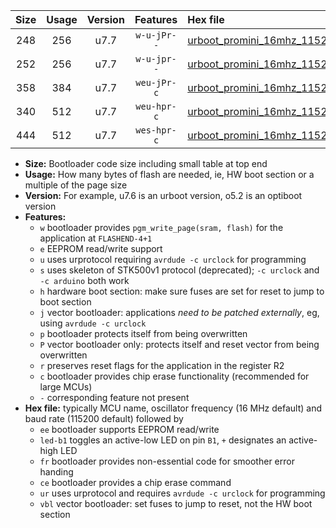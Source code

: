 |Size|Usage|Version|Features|Hex file|
|:-:|:-:|:-:|:-:|:--|
|248|256|u7.7|`w-u-jPr--`|[urboot_promini_16mhz_115200bps_led+b5_ur_vbl.hex](https://raw.githubusercontent.com/stefanrueger/urboot.hex/main/boards/promini/fcpu_16mhz/115200_bps/urboot_promini_16mhz_115200bps_led+b5_ur_vbl.hex)|
|252|256|u7.7|`w-u-jpr--`|[urboot_promini_16mhz_115200bps_led+b5_fr_ur_vbl.hex](https://raw.githubusercontent.com/stefanrueger/urboot.hex/main/boards/promini/fcpu_16mhz/115200_bps/urboot_promini_16mhz_115200bps_led+b5_fr_ur_vbl.hex)|
|358|384|u7.7|`weu-jPr-c`|[urboot_promini_16mhz_115200bps_ee_led+b5_fr_ce_ur_vbl.hex](https://raw.githubusercontent.com/stefanrueger/urboot.hex/main/boards/promini/fcpu_16mhz/115200_bps/urboot_promini_16mhz_115200bps_ee_led+b5_fr_ce_ur_vbl.hex)|
|340|512|u7.7|`weu-hpr-c`|[urboot_promini_16mhz_115200bps_ee_led+b5_fr_ce_ur.hex](https://raw.githubusercontent.com/stefanrueger/urboot.hex/main/boards/promini/fcpu_16mhz/115200_bps/urboot_promini_16mhz_115200bps_ee_led+b5_fr_ce_ur.hex)|
|444|512|u7.7|`wes-hpr-c`|[urboot_promini_16mhz_115200bps_ee_led+b5_fr_ce.hex](https://raw.githubusercontent.com/stefanrueger/urboot.hex/main/boards/promini/fcpu_16mhz/115200_bps/urboot_promini_16mhz_115200bps_ee_led+b5_fr_ce.hex)|

- **Size:** Bootloader code size including small table at top end
- **Usage:** How many bytes of flash are needed, ie, HW boot section or a multiple of the page size
- **Version:** For example, u7.6 is an urboot version, o5.2 is an optiboot version
- **Features:**
  + `w` bootloader provides `pgm_write_page(sram, flash)` for the application at `FLASHEND-4+1`
  + `e` EEPROM read/write support
  + `u` uses urprotocol requiring `avrdude -c urclock` for programming
  + `s` uses skeleton of STK500v1 protocol (deprecated); `-c urclock` and `-c arduino` both work
  + `h` hardware boot section: make sure fuses are set for reset to jump to boot section
  + `j` vector bootloader: applications *need to be patched externally*, eg, using `avrdude -c urclock`
  + `p` bootloader protects itself from being overwritten
  + `P` vector bootloader only: protects itself and reset vector from being overwritten
  + `r` preserves reset flags for the application in the register R2
  + `c` bootloader provides chip erase functionality (recommended for large MCUs)
  + `-` corresponding feature not present
- **Hex file:** typically MCU name, oscillator frequency (16 MHz default) and baud rate (115200 default) followed by
  + `ee` bootloader supports EEPROM read/write
  + `led-b1` toggles an active-low LED on pin `B1`, `+` designates an active-high LED
  + `fr` bootloader provides non-essential code for smoother error handing
  + `ce` bootloader provides a chip erase command
  + `ur` uses urprotocol and requires `avrdude -c urclock` for programming
  + `vbl` vector bootloader: set fuses to jump to reset, not the HW boot section
